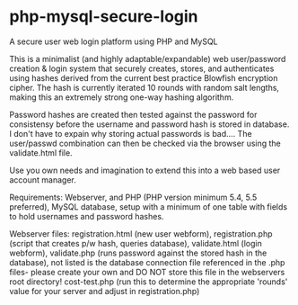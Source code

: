 # php-mysql-secure-login
A secure user web login platform using PHP and MySQL

This is a minimalist (and highly adaptable/expandable) web user/password creation & login system that securely creates, stores,
and authenticates using hashes derived from the current best practice Blowfish encryption cipher.  The hash
is currently iterated 10 rounds with random salt lengths, making this an extremely strong one-way hashing algorithm.

Password hashes are created then tested against the password for consistensy before the username and password hash is stored in database.  I don't have to expain why storing actual passwords is bad....  The user/passwd combination can then be checked via the browser using the validate.html file.

Use you own needs and imagination to extend this into a web based user account manager.

Requirements: Webserver, and PHP (PHP version minimum 5.4, 5.5 preferred), MySQL database, setup with a minimum of one
table with fields to hold usernames and password hashes.

Webserver files:  registration.html (new user webform), registration.php (script that creates p/w hash, queries database),
validate.html (login webform), validate.php (runs password against the stored hash in the database), not listed is the database connection file referenced in the .php files- please create your own and DO NOT store this file in the webservers root directory!  cost-test.php (run this to determine the appropriate 'rounds' value for your server and adjust in registration.php)

